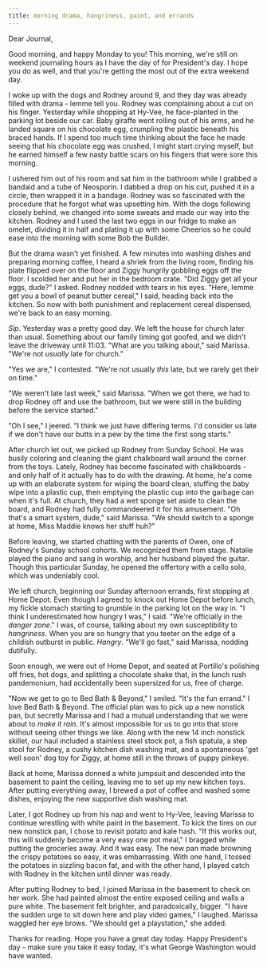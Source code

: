 ```yaml
---
title: morning drama, hangriness, paint, and errands
---
```


Dear Journal,

Good morning, and happy Monday to you! This morning, we're still on
weekend journaling hours as I have the day of for President's day. I
hope you do as well, and that you're getting the most out of the extra
weekend day.

I woke up with the dogs and Rodney around 9, and they day was already
filled with drama - lemme tell you. Rodney was complaining about a cut
on his finger. Yesterday while shopping at Hy-Vee, he face-planted in
the parking lot beside our car. Baby giraffe went rolling out of his
arms, and he landed square on his chocolate egg, crumpling the plastic
beneath his braced hands. If I spend too much time thinking about the
face he made seeing that his chocolate egg was crushed, I might start
crying myself, but he earned himself a few nasty battle scars on his
fingers that were sore this morning.

I ushered him out of his room and sat him in the bathroom while I
grabbed a bandaid and a tube of Neosporin. I dabbed a drop on his cut,
pushed it in a circle, then wrapped it in a bandage. Rodney was so
fascinated with the procedure that he forgot what was upsetting him.
With the dogs following closely behind, we changed into some sweats and
made our way into the kitchen. Rodney and I used the last two eggs in
our fridge to make an omelet, dividing it in half and plating it up with
some Cheerios so he could ease into the morning with some Bob the
Builder.

But the drama wasn't yet finished. A few minutes into washing dishes and
preparing morning coffee, I heard a shriek from the living room, finding
his plate flipped over on the floor and Ziggy hungrily gobbling eggs off
the floor. I scolded her and put her in the bedroom crate. "Did Ziggy
get all your eggs, dude?" I asked. Rodney nodded with tears in his eyes.
"Here, lemme get you a bowl of peanut butter cereal," I said, heading
back into the kitchen. So now with both punishment and replacement
cereal dispensed, we're back to an easy morning.

*Sip*. Yesterday was a pretty good day. We left the house for church
later than usual. Something about our family timing got goofed, and we
didn't leave the driveway until 11:03. "What are you talking about,"
said Marissa. "We're not *usually* late for church."

"Yes we are," I contested. "We're not usually *this* late, but we rarely
get their on time."

"We weren't late last week," said Marissa. "When we got there, we had to
drop Rodney off and use the bathroom, but we were still in the building
before the service started."

"Oh I see," I jeered. "I think we just have differing terms. I'd
consider us late if we don't have our butts in a pew by the time the
first song starts."

After church let out, we picked up Rodney from Sunday School. He was
busily coloring and cleaning the giant chalkboard wall around the corner
from the toys. Lately, Rodney has become fascinated with chalkboards -
and only half of it actually has to do with the drawing. At home, he's
come up with an elaborate system for wiping the board clean, stuffing
the baby wipe into a plastic cup, then emptying the plastic cup into the
garbage can when it's full. At church, they had a wet sponge set aside
to clean the board, and Rodney had fully commandeered it for his
amusement. "Oh that's a smart system, dude," said Marissa. "We should
switch to a sponge at home, Miss Maddie knows her stuff huh?"

Before leaving, we started chatting with the parents of Owen, one of
Rodney's Sunday school cohorts. We recognized them from stage. Natalie
played the piano and sang in worship, and her husband played the guitar.
Though this particular Sunday, he opened the offertory with a cello
solo, which was undeniably cool.

We left church, beginning our Sunday afternoon errands, first stopping
at Home Depot. Even though I agreed to knock out Home Depot before
lunch, my fickle stomach starting to grumble in the parking lot on the
way in. "I think I underestimated how hungry I was," I said. "We're
officially in the *danger zone*." I was, of course, talking about my own
susceptibility to *hangriness*. When you are so hungry that you teeter
on the edge of a childish outburst in public. *Hangry*. "We'll go fast,"
said Marissa, nodding dutifully.

Soon enough, we were out of Home Depot, and seated at Portillo's
polishing off fries, hot dogs, and splitting a chocolate shake that, in
the lunch rush pandemonium, had accidentally been supersized for us,
free of charge.

"Now we get to go to Bed Bath & Beyond," I smiled. "It's the fun
errand." I love Bed Bath & Beyond. The official plan was to pick up a
new nonstick pan, but secretly Marissa and I had a mutual understanding
that we were about to *make it rain*. It's almost impossible for us to
go into that store without seeing other things we like. Along with the
new 14 inch nonstick skillet, our haul included a stainless steel stock
pot, a fish spatula, a step stool for Rodney, a cushy kitchen dish
washing mat, and a spontaneous 'get well soon' dog toy for Ziggy, at
home still in the throws of puppy pinkeye.

Back at home, Marissa donned a white jumpsuit and descended into the
basement to paint the ceiling, leaving me to set up my new kitchen toys.
After putting everything away, I brewed a pot of coffee and washed some
dishes, enjoying the new supportive dish washing mat.

Later, I got Rodney up from his nap and went to Hy-Vee, leaving Marissa
to continue wrestling with white paint in the basement. To kick the
tires on our new nonstick pan, I chose to revisit potato and kale hash.
"If this works out, this will suddenly become a very easy one pot meal,"
I bragged while putting the groceries away. And it was easy. The new pan
made browning the crispy potatoes so easy, it was embarrassing. With one
hand, I tossed the potatoes in sizzling bacon fat, and with the other
hand, I played catch with Rodney in the kitchen until dinner was ready.

After putting Rodney to bed, I joined Marissa in the basement to check
on her work. She had painted almost the entire exposed ceiling and walls
a pure white. The basement felt brighter, and paradoxically, bigger. "I
have the sudden urge to sit down here and play video games," I laughed.
Marissa waggled her eye brows. "We should get a playstation," she added.

Thanks for reading. Hope you have a great day today. Happy President's
day - make sure you take it easy today, it's what George Washington
would have wanted.

